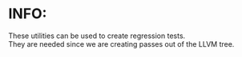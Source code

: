 # INFO:

These utilities can be used to create regression tests.  
They are needed since we are creating passes out of the LLVM tree.
